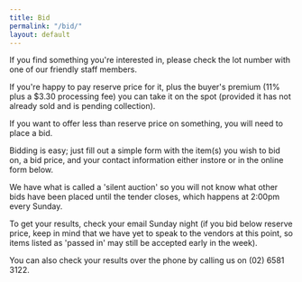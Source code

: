 ```yaml
---
title: Bid
permalink: "/bid/"
layout: default
---
```


If you find something you're interested in, please check the lot number with one of our friendly staff members.

If you're happy to pay reserve price for it, plus the buyer's premium (11% plus a $3.30 processing fee) you can take it on the spot (provided it has not already sold and is pending collection).

If you want to offer less than reserve price on something, you will need to place a bid.

Bidding is easy; just fill out a simple form with the item(s) you wish to bid on, a bid price, and your contact information either instore or in the online form below.

We have what is called a 'silent auction' so you will not know what other bids have been placed until the tender closes, which happens at 2:00pm every Sunday.

To get your results, check your email Sunday night (if you bid below reserve price, keep in mind that we have yet to speak to the vendors at this point, so items listed as 'passed in' may still be accepted early in the week).

You can also check your results over the phone by calling us on (02) 6581 3122.
